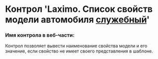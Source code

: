﻿---
description: 2.4.9.1
---
# Контрол 'Laximo. Список свойств модели автомобиля [служебный](!)'
### Имя контрола в веб-части: 
Контрол позволяет вывести наименование свойства модели и его значение, если свойство не имеет своего представления в шаблоне.
